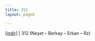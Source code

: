 ```yaml
---
title: 312
layout: paged

---
```

<a href="https://cloud.mail.ru/public/b8f7fa721652/312%20%28Ne%C5%9Fet%20-%20Berkay%20-%20Erkan%20-%20Rz%29" target="_blank">[indir]</a> | 312 (Neşet &#8211; Berkay &#8211; Erkan &#8211; Rz)

